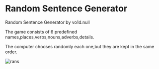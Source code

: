 # Random Sentence Generator

Random Sentence Generator by vo1d.null

The game consists of 6 predefined names,places,verbs,nouns,adverbs,details.

The computer chooses randomly each one,but they are kept in the same order.

![rans](https://user-images.githubusercontent.com/123015737/226984997-5fb3a0be-3e26-4d45-a9a3-9d956faf7048.jpg)

